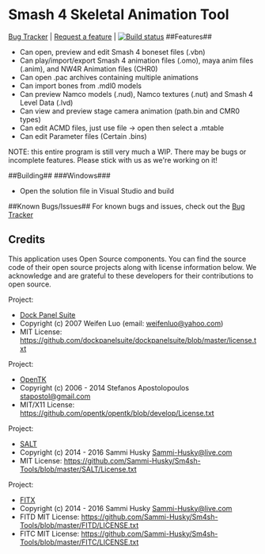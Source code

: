 Smash 4 Skeletal Animation Tool
===========
[Bug Tracker](https://github.com/jam1garner/Smash-4-Bone-Animator/issues) | [Request a feature](https://github.com/jam1garner/Smash-4-Bone-Animator/issues) | [![Build status](https://ci.appveyor.com/api/projects/status/o73kaah41uewf1kx/branch/master?svg=true)](https://ci.appveyor.com/project/Sammi-Husky/smash-4-bone-animator/branch/master)
##Features##
 - Can open, preview and edit Smash 4 boneset files (.vbn)
 - Can play/import/export Smash 4 animation files (.omo), maya anim files (.anim), and NW4R Animation files (CHR0)
 - Can open .pac archives containing multiple animations
 - Can import bones from .mdl0 models
 - Can preview Namco models (.nud), Namco textures (.nut) and Smash 4 Level Data (.lvd)
 - Can view and preview stage camera animation (path.bin and CMR0 types)
 - Can edit ACMD files, just use file -> open then select a .mtable 
 - Can edit Parameter files (Certain .bins)
 
NOTE: this entire program is still very much a WIP. There may be bugs or incomplete features. Please stick with us as we're working on it!
 
##Building##
###Windows###
 - Open the solution file in Visual Studio and build


##Known Bugs/Issues##
For known bugs and issues, check out the [Bug Tracker](https://github.com/jam1garner/Smash-4-Bone-Animator/issues)

## Credits ##
This application uses Open Source components. You can find the source code of their open source projects along with license information below. We acknowledge and are grateful to these developers for their contributions to open source.

Project: 

- [Dock Panel Suite](https://github.com/dockpanelsuite/dockpanelsuite)
- Copyright (c) 2007 Weifen Luo (email: weifenluo@yahoo.com)
- MIT License: https://github.com/dockpanelsuite/dockpanelsuite/blob/master/license.txt

Project:
- [OpenTK](https://github.com/opentk/opentk)
- Copyright (c) 2006 - 2014 Stefanos Apostolopoulos <stapostol@gmail.com>
- MIT/X11 License: https://github.com/opentk/opentk/blob/develop/License.txt

Project:
- [SALT](https://github.com/Sammi-Husky/Sm4sh-Tools)
- Copyright (c) 2014 - 2016 Sammi Husky <Sammi-Husky@live.com>
- MIT License: https://github.com/Sammi-Husky/Sm4sh-Tools/blob/master/SALT/License.txt

Project:
- [FITX](https://github.com/Sammi-Husky/Sm4sh-Tools)
- Copyright (c) 2014 - 2016 Sammi Husky <Sammi-Husky@live.com>
- FITD MIT License: https://github.com/Sammi-Husky/Sm4sh-Tools/blob/master/FITD/LICENSE.txt
- FITC MIT License: https://github.com/Sammi-Husky/Sm4sh-Tools/blob/master/FITC/LICENSE.txt
